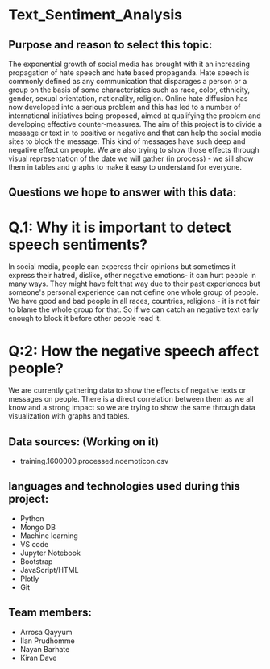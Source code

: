 # Text_Sentiment_Analysis

## Purpose and reason to select this topic:
The exponential growth of social media has brought with it an increasing propagation of hate speech and hate based propaganda. Hate speech is commonly defined as any communication that disparages a person or a group on the basis of some characteristics such as race, color, ethnicity, gender, sexual orientation, nationality, religion. Online hate diffusion has now developed into a serious problem and this has led to a number of international initiatives being proposed, aimed at qualifying the problem and developing effective counter-measures. 
  The aim of this project is to divide a message or text in to positive or negative and that can help the social media sites to block the message. This kind of messages have such deep and negative effect on people. We are also trying to show those effects through visual representation of the date we will gather (in process) - we sill show them in tables and graphs to make it easy to understand for everyone.

## Questions we hope to answer with this data:

# Q.1: Why it is important to detect speech sentiments?
In social media, people can experess their opinions but sometimes it express their hatred, dislike, other negative emotions- it can hurt people in many ways. They might have felt that way due to their past experiences but someone's personal experience can not define one whole group of people. We have good and bad people in all races, countries, religions - it is not fair to blame the whole group for that. So if we can catch an negative text early enough to block it before other people read it.

# Q:2: How the negative speech affect people?
We are currently gathering data to show the effects of negative texts or messages on people. There is a direct correlation between them as we all know and a strong impact so we are trying to show the same through data visualization with graphs and tables.

## Data sources: (Working on it)
- training.1600000.processed.noemoticon.csv 


## languages and technologies used during this project:
* Python
* Mongo DB
* Machine learning
* VS code
* Jupyter Notebook
* Bootstrap
* JavaScript/HTML
* Plotly
* Git


## Team members: 
  * Arrosa Qayyum
  * Ilan Prudhomme
  * Nayan Barhate
  * Kiran Dave
